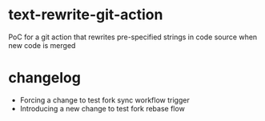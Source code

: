 # text-rewrite-git-action
PoC for a git action that rewrites pre-specified strings in code source when new code is merged

# changelog
- Forcing a change to test fork sync workflow trigger
- Introducing a new change to test fork rebase flow
